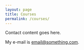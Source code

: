 ```yaml
---
layout: page
title: Courses
permalink: /courses/
---
```


Contact content goes here.

My e-mail is [email@something.com](mailto:email@something.com).

